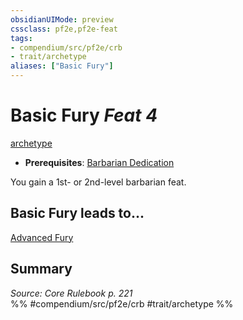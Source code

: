 ```yaml
---
obsidianUIMode: preview
cssclass: pf2e,pf2e-feat
tags:
- compendium/src/pf2e/crb
- trait/archetype
aliases: ["Basic Fury"]
---
```

# Basic Fury  *Feat 4*  
[archetype](/rules/traits/archetype.md)  

- **Prerequisites**: [Barbarian Dedication](/compendium/feats/barbarian-dedication.md)

You gain a 1st- or 2nd-level barbarian feat.

## Basic Fury leads to...

[Advanced Fury](/compendium/feats/advanced-fury.md)

## Summary

*Source: Core Rulebook p. 221*  
%% #compendium/src/pf2e/crb #trait/archetype %%